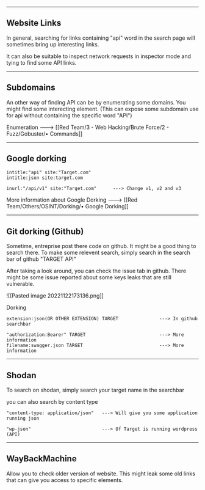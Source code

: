 --- ---

<h2>Website Links</h2>

In general, searching for links containing "api" word in the search page will sometimes bring up interesting links. 

It can also be suitable to inspect network requests in inspector mode and tying to find some API links.

--- 

<h2>Subdomains</h2>

An other way of finding API can be by enumerating some domains. You might find some interecting element. (This can expose some subdomain use for api without containing the specific word "API")

Enumeration ---> [[Red Team/3 - Web Hacking/Brute Force/2 - Fuzz/Gobuster/• Commands]]

---

<h2>Google dorking</h2>

```
intitle:"api" site:"Target.com"
intitle:json site:target.com
```

```
inurl:"/api/v1" site:"Target.com"      ---> Change v1, v2 and v3
```

More information about Google Dorking ---> [[Red Team/Others/OSINT/Dorking/• Google Dorking]]

---

<h2>Git dorking (Github)</h2>

Sometime, entreprise post there code on github. It might be a good thing to search there. To make some relevent search, simply search in the search bar of github "TARGET API"

After taking a look around, you can check the issue tab in github. There might be some issue reported about some keys leaks that are still vulnerable.

![[Pasted image 20221122173136.png]]

Dorking
```
extension:json(OR OTHER EXTENSION) TARGET               ---> In github searchbar

"authorization:Bearer" TARGET                           ---> More information
filename:swagger.json TARGET                            ---> More information
```

---

<h2>Shodan</h2>
To search on shodan, simply search your target name in the searchbar

you can also search by content type
```
"content-type: application/json"   ---> Will give you some application running json

"wp-json"                          ---> Of Target is running wordpress (API)
```

---

<h2>WayBackMachine</h2>
Allow you to check older version of website. This might leak some old links that can give you access to specific elements.


